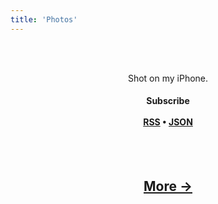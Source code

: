 ```yaml
---
title: 'Photos'
---
```

<center>

<br><br>
  <p>
    Shot on my iPhone. <br>
    <h4>
  Subscribe
  <br><br>
  <a href="/rss">RSS</a> • <a href="/json">JSON</a></h4>
  </p>
<br><br>
    
<p>
  <script src="//rss.bloople.net/?url=https%3A%2F%2Fphotos.ijustyn.com%2Frss&limit=3&showtitle=false&type=js"></script>
</p>

<h2>
  <a href="https://photos.ijustyn.com/">More →</a>
</h2>

</center>